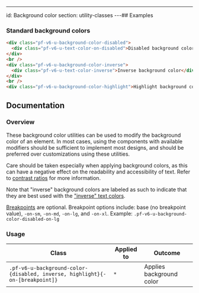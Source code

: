 ---
id: Background color
section: utility-classes
---## Examples

### Standard background colors

```html
<div class="pf-v6-u-background-color-disabled">
  <div class="pf-v6-u-text-color-on-disabled">Disabled background color</div>
</div>
<br />
<div class="pf-v6-u-background-color-inverse">
  <div class="pf-v6-u-text-color-inverse">Inverse background color</div>
</div>
<br />
<div class="pf-v6-u-background-color-highlight">Highlight background color</div>

```

## Documentation

### Overview

These background color utilities can be used to modify the background color of an element. In most cases, using the components with available modifiers should be sufficient to implement most designs, and should be preferred over customizations using these utilities.

Care should be taken especially when applying background colors, as this can have a negative effect on the readability and accessibility of text. Refer to [contrast ratios](/design-foundations/colors#contrast-ratios) for more information.

Note that "inverse" background colors are labeled as such to indicate that they are best used with the ["inverse" text colors](/utility-classes/text#inverse-colors).

[Breakpoints](/tokens/all-patternfly-tokens) are optional. Breakpoint options include: base (no breakpoint value), `-on-sm`, `-on-md`, `-on-lg`, and `-on-xl`. Example: `.pf-v6-u-background-color-disabled-on-lg`

### Usage

| Class                             | Applied to | Outcome                            |
| --------------------------------- | ---------- | ---------------------------------- |
| `.pf-v6-u-background-color-{disabled, inverse, highlight}{-on-[breakpoint]}`                | `*`        | Applies background color |
